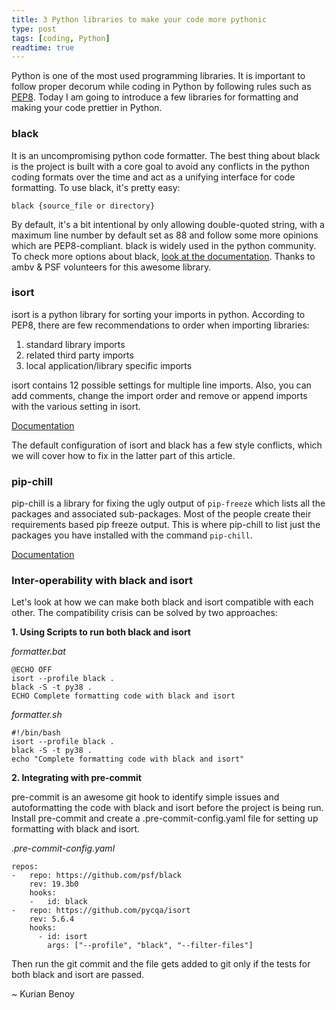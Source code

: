 ```yaml
---
title: 3 Python libraries to make your code more pythonic
type: post
tags: [coding, Python]
readtime: true
---
```


Python is one of the most used programming libraries. It is important to follow proper decorum while coding
in Python by following rules such as [PEP8](https://pep8.org/). Today I am going to introduce a few libraries
for formatting and making your code prettier in Python.

### black

It is an uncompromising python code formatter. The best thing about black is the project is built with a core goal 
to avoid any conflicts in the python coding formats over the time and act as a unifying interface for code formatting.
To use black, it's pretty easy:

```black {source_file or directory}```

By default, it's a bit intentional by only allowing double-quoted string, with a maximum line number by default set as 88 and
follow some more opinions which are PEP8-compliant. black is widely used in the python community. To check more options
about black, [look at the documentation](https://black.readthedocs.io/en/stable/). Thanks to ambv & PSF volunteers for this awesome library.

### isort

isort is a python library for sorting your imports in python. According to PEP8, there are few recommendations to order
when importing libraries:

1. standard library imports
2. related third party imports
3. local application/library specific imports

isort contains 12 possible settings for multiple line imports. Also, you can add comments, change the
import order and remove or append imports with the various setting in isort.

[Documentation](https://pycqa.github.io/isort/)

The default configuration of isort and black has a few style conflicts, which we will cover how to fix
in the latter part of this article.

### pip-chill

pip-chill is a library for fixing the ugly output of `pip-freeze` which lists all the packages and associated
sub-packages. Most of the people create their requirements based pip freeze output. This is where pip-chill 
to list just the packages you have installed with the command `pip-chill`. 

[Documentation](https://pip-chill.readthedocs.io/en/latest/)


### Inter-operability with black and isort

Let's look at how we can make both black and isort compatible with each other. The compatibility crisis can be solved by
two approaches:

**1. Using Scripts to run both black and isort**

*formatter.bat*
```
@ECHO OFF
isort --profile black .
black -S -t py38 .
ECHO Complete formatting code with black and isort
```

*formatter.sh*
```
#!/bin/bash
isort --profile black .
black -S -t py38 .
echo "Complete formatting code with black and isort"
```

**2. Integrating with pre-commit**

pre-commit is an awesome git hook to identify simple issues and autoformatting the code with black and isort before the project
is being run. Install pre-commit and create a .pre-commit-config.yaml file for setting up formatting with black and isort.


*.pre-commit-config.yaml*
```
repos:
-   repo: https://github.com/psf/black
    rev: 19.3b0
    hooks:
    -   id: black
-   repo: https://github.com/pycqa/isort
    rev: 5.6.4
    hooks:
      - id: isort
        args: ["--profile", "black", "--filter-files"]
```

Then run the git commit and the file gets added to git only if the tests for both black and isort are passed.

~ Kurian Benoy

